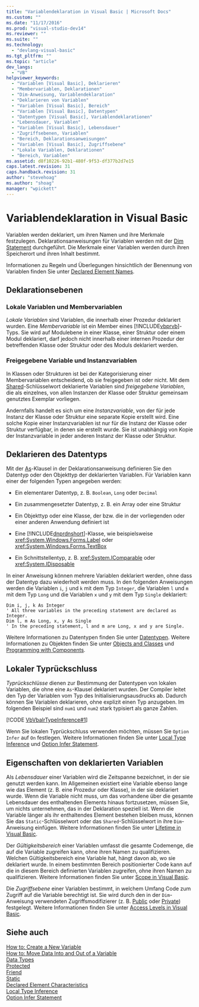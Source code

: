 ```yaml
---
title: "Variablendeklaration in Visual Basic | Microsoft Docs"
ms.custom: ""
ms.date: "11/17/2016"
ms.prod: "visual-studio-dev14"
ms.reviewer: ""
ms.suite: ""
ms.technology: 
  - "devlang-visual-basic"
ms.tgt_pltfrm: ""
ms.topic: "article"
dev_langs: 
  - "VB"
helpviewer_keywords: 
  - "Variablen [Visual Basic], Deklarieren"
  - "Membervariablen, Deklarationen"
  - "Dim-Anweisung, Variablendeklaration"
  - "Deklarieren von Variablen"
  - "Variablen [Visual Basic], Bereich"
  - "Variablen [Visual Basic], Datentypen"
  - "Datentypen [Visual Basic], Variablendeklarationen"
  - "Lebensdauer, Variablen"
  - "Variablen [Visual Basic], Lebensdauer"
  - "Zugriffsebenen, Variablen"
  - "Bereich, Deklarationsanweisungen"
  - "Variablen [Visual Basic], Zugriffsebene"
  - "Lokale Variablen, Deklarationen"
  - "Bereich, Variablen"
ms.assetid: d8f10226-92b1-480f-9f53-df377b2d7e15
caps.latest.revision: 31
caps.handback.revision: 31
author: "stevehoag"
ms.author: "shoag"
manager: "wpickett"
---
```

# Variablendeklaration in Visual Basic
Variablen werden deklariert, um ihren Namen und ihre Merkmale festzulegen.  Deklarationsanweisungen für Variablen werden mit der [Dim Statement](../../../../visual-basic/language-reference/statements/dim-statement.md) durchgeführt.  Die Merkmale einer Variablen werden durch ihren Speicherort und ihren Inhalt bestimmt.  
  
 Informationen zu Regeln und Überlegungen hinsichtlich der Benennung von Variablen finden Sie unter [Declared Element Names](../../../../visual-basic/programming-guide/language-features/declared-elements/declared-element-names.md).  
  
## Deklarationsebenen  
  
### Lokale Variablen und Membervariablen  
 *Lokale Variablen* sind Variablen, die innerhalb einer Prozedur deklariert wurden.  Eine *Membervariable* ist ein Member eines [!INCLUDE[vbprvb](../../../../csharp/programming-guide/concepts/linq/includes/vbprvb_md.md)]\-Typs. Sie wird auf Modulebene in einer Klasse, einer Struktur oder einem Modul deklariert, darf jedoch nicht innerhalb einer internen Prozedur der betreffenden Klasse oder Struktur oder des Moduls deklariert werden.  
  
### Freigegebene Variable und Instanzvariablen  
 In Klassen oder Strukturen ist bei der Kategorisierung einer Membervariablen entscheidend, ob sie freigegeben ist oder nicht.  Mit dem [Shared](../../../../visual-basic/language-reference/modifiers/shared.md)\-Schlüsselwort deklarierte Variablen sind *freigegebene Variablen*, die als einzelnes, von allen Instanzen der Klasse oder Struktur gemeinsam genutztes Exemplar vorliegen.  
  
 Andernfalls handelt es sich um eine *Instanzvariable*, von der für jede Instanz der Klasse oder Struktur eine separate Kopie erstellt wird.  Eine solche Kopie einer Instanzvariablen ist nur für die Instanz der Klasse oder Struktur verfügbar, in denen sie erstellt wurde.  Sie ist unabhängig von Kopie der Instanzvariable in jeder anderen Instanz der Klasse oder Struktur.  
  
## Deklarieren des Datentyps  
 Mit der [As](../../../../visual-basic/language-reference/statements/as-clause.md)\-Klausel in der Deklarationsanweisung definieren Sie den Datentyp oder den Objekttyp der deklarierten Variablen.  Für Variablen kann einer der folgenden Typen angegeben werden:  
  
-   Ein elementarer Datentyp, z. B. `Boolean`, `Long` oder `Decimal`  
  
-   Ein zusammengesetzter Datentyp, z. B. ein Array oder eine Struktur  
  
-   Ein Objekttyp oder eine Klasse, der bzw. die in der vorliegenden oder einer anderen Anwendung definiert ist  
  
-   Eine [!INCLUDE[dnprdnshort](../../../../csharp/getting-started/includes/dnprdnshort_md.md)]\-Klasse, wie beispielsweise <xref:System.Windows.Forms.Label> oder <xref:System.Windows.Forms.TextBox>  
  
-   Ein Schnittstellentyp, z. B. <xref:System.IComparable> oder <xref:System.IDisposable>  
  
 In einer Anweisung können mehrere Variablen deklariert werden, ohne dass der Datentyp dazu wiederholt werden muss.  In den folgenden Anweisungen werden die Variablen `i`, `j` und `k` mit dem Typ `Integer`, die Variablen `l` und `m` mit dem Typ `Long` und die Variablen `x` und `y` mit dem Typ `Single` deklariert:  
  
```  
Dim i, j, k As Integer  
' All three variables in the preceding statement are declared as Integer.  
Dim l, m As Long, x, y As Single  
' In the preceding statement, l and m are Long, x and y are Single.  
```  
  
 Weitere Informationen zu Datentypen finden Sie unter [Datentypen](../../../../visual-basic/programming-guide/language-features/data-types/index.md).  Weitere Informationen zu Objekten finden Sie unter [Objects and Classes](../../../../visual-basic/programming-guide/language-features/objects-and-classes/index.md) und [Programming with Components](../Topic/Programming%20with%20Components.md).  
  
## Lokaler Typrückschluss  
 *Typrückschlüsse* dienen zur Bestimmung der Datentypen von lokalen Variablen, die ohne eine `As`\-Klausel deklariert wurden.  Der Compiler leitet den Typ der Variablen vom Typ des Initialisierungsausdrucks ab.  Dadurch können Sie Variablen deklarieren, ohne explizit einen Typ anzugeben.  Im folgenden Beispiel sind `num1` und `num2` stark typisiert als ganze Zahlen.  
  
 [!CODE [VbVbalrTypeInference#1](../CodeSnippet/VS_Snippets_VBCSharp/VbVbalrTypeInference#1)]  
  
 Wenn Sie lokalen Typrückschluss verwenden möchten, müssen Sie `Option Infer` auf `On` festlegen.  Weitere Informationen finden Sie unter [Local Type Inference](../../../../visual-basic/programming-guide/language-features/variables/local-type-inference.md) und [Option Infer Statement](../../../../visual-basic/language-reference/statements/option-infer-statement.md).  
  
## Eigenschaften von deklarierten Variablen  
 Als *Lebensdauer* einer Variablen wird die Zeitspanne bezeichnet, in der sie genutzt werden kann.  Im Allgemeinen existiert eine Variable ebenso lange wie das Element \(z. B. eine Prozedur oder Klasse\), in der sie deklariert wurde.  Wenn die Variable nicht muss, um das vorhandene über die gesamte Lebensdauer des enthaltenden Elements hinaus fortzusetzen, müssen Sie, um nichts unternehmen, das in der Deklaration speziell ist.  Wenn die Variable länger als ihr enthaltendes Element bestehen bleiben muss, können Sie das `Static`\-Schlüsselwort oder das `Shared`\-Schlüsselwort in ihre `Dim`\-Anweisung einfügen.  Weitere Informationen finden Sie unter [Lifetime in Visual Basic](../../../../visual-basic/programming-guide/language-features/declared-elements/lifetime.md).  
  
 Der *Gültigkeitsbereich* einer Variablen umfasst die gesamte Codemenge, die auf die Variable zugreifen kann, ohne ihren Namen zu qualifizieren.  Welchen Gültigkeitsbereich eine Variable hat, hängt davon ab, wo sie deklariert wurde.  In einem bestimmten Bereich positionierter Code kann auf die in diesem Bereich definierten Variablen zugreifen, ohne ihren Namen zu qualifizieren.  Weitere Informationen finden Sie unter [Scope in Visual Basic](../../../../visual-basic/programming-guide/language-features/declared-elements/scope.md).  
  
 Die *Zugriffsebene* einer Variablen bestimmt, in welchem Umfang Code zum Zugriff auf die Variable berechtigt ist.  Sie wird durch den in der `Dim`\-Anweisung verwendeten Zugriffsmodifizierer \(z. B. [Public](../../../../visual-basic/language-reference/modifiers/public.md) oder [Private](../../../../visual-basic/language-reference/modifiers/private.md)\) festgelegt.  Weitere Informationen finden Sie unter [Access Levels in Visual Basic](../../../../visual-basic/programming-guide/language-features/declared-elements/access-levels.md).  
  
## Siehe auch  
 [How to: Create a New Variable](../../../../visual-basic/programming-guide/language-features/variables/how-to-create-a-new-variable.md)   
 [How to: Move Data Into and Out of a Variable](../../../../visual-basic/programming-guide/language-features/variables/how-to-move-data-into-and-out-of-a-variable.md)   
 [Data Types](../../../../visual-basic/language-reference/data-types/data-type-summary.md)   
 [Protected](../../../../visual-basic/language-reference/modifiers/protected.md)   
 [Friend](../../../../visual-basic/language-reference/modifiers/friend.md)   
 [Static](../../../../visual-basic/language-reference/modifiers/static.md)   
 [Declared Element Characteristics](../../../../visual-basic/programming-guide/language-features/declared-elements/declared-element-characteristics.md)   
 [Local Type Inference](../../../../visual-basic/programming-guide/language-features/variables/local-type-inference.md)   
 [Option Infer Statement](../../../../visual-basic/language-reference/statements/option-infer-statement.md)